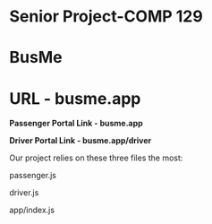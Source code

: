 # Senior Project-COMP 129
# BusMe
# URL - busme.app

<strong>Passenger Portal Link - busme.app</strong>

<strong>Driver Portal Link - busme.app/driver</strong>

Our project relies on these three files the most:

passenger.js

driver.js

app/index.js


